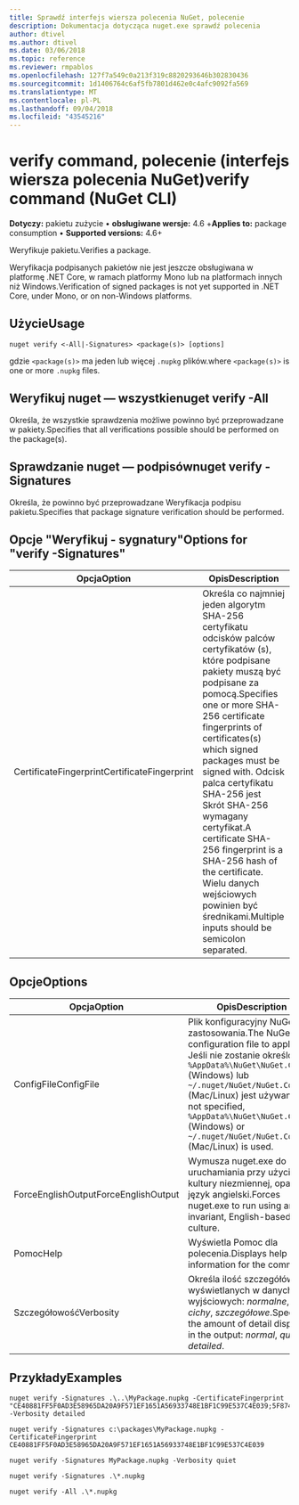 ```yaml
---
title: Sprawdź interfejs wiersza polecenia NuGet, polecenie
description: Dokumentacja dotycząca nuget.exe sprawdź polecenia
author: dtivel
ms.author: dtivel
ms.date: 03/06/2018
ms.topic: reference
ms.reviewer: rmpablos
ms.openlocfilehash: 127f7a549c0a213f319c8820293646b302830436
ms.sourcegitcommit: 1d1406764c6af5fb7801d462e0c4afc9092fa569
ms.translationtype: MT
ms.contentlocale: pl-PL
ms.lasthandoff: 09/04/2018
ms.locfileid: "43545216"
---
```

# <a name="verify-command-nuget-cli"></a><span data-ttu-id="73c61-103">verify command, polecenie (interfejs wiersza polecenia NuGet)</span><span class="sxs-lookup"><span data-stu-id="73c61-103">verify command (NuGet CLI)</span></span>

<span data-ttu-id="73c61-104">**Dotyczy:** pakietu zużycie &bullet; **obsługiwane wersje:** 4.6 +</span><span class="sxs-lookup"><span data-stu-id="73c61-104">**Applies to:** package consumption &bullet; **Supported versions:** 4.6+</span></span>

<span data-ttu-id="73c61-105">Weryfikuje pakietu.</span><span class="sxs-lookup"><span data-stu-id="73c61-105">Verifies a package.</span></span>

<span data-ttu-id="73c61-106">Weryfikacja podpisanych pakietów nie jest jeszcze obsługiwana w platformę .NET Core, w ramach platformy Mono lub na platformach innych niż Windows.</span><span class="sxs-lookup"><span data-stu-id="73c61-106">Verification of signed packages is not yet supported in .NET Core, under Mono, or on non-Windows platforms.</span></span>

## <a name="usage"></a><span data-ttu-id="73c61-107">Użycie</span><span class="sxs-lookup"><span data-stu-id="73c61-107">Usage</span></span>

```cli
nuget verify <-All|-Signatures> <package(s)> [options]
```

<span data-ttu-id="73c61-108">gdzie `<package(s)>` ma jeden lub więcej `.nupkg` plików.</span><span class="sxs-lookup"><span data-stu-id="73c61-108">where `<package(s)>` is one or more `.nupkg` files.</span></span>

## <a name="nuget-verify--all"></a><span data-ttu-id="73c61-109">Weryfikuj nuget — wszystkie</span><span class="sxs-lookup"><span data-stu-id="73c61-109">nuget verify -All</span></span>

<span data-ttu-id="73c61-110">Określa, że wszystkie sprawdzenia możliwe powinno być przeprowadzane w pakiety.</span><span class="sxs-lookup"><span data-stu-id="73c61-110">Specifies that all verifications possible should be performed on the package(s).</span></span>

## <a name="nuget-verify--signatures"></a><span data-ttu-id="73c61-111">Sprawdzanie nuget — podpisów</span><span class="sxs-lookup"><span data-stu-id="73c61-111">nuget verify -Signatures</span></span>

<span data-ttu-id="73c61-112">Określa, że powinno być przeprowadzane Weryfikacja podpisu pakietu.</span><span class="sxs-lookup"><span data-stu-id="73c61-112">Specifies that package signature verification should be performed.</span></span>

## <a name="options-for-verify--signatures"></a><span data-ttu-id="73c61-113">Opcje "Weryfikuj - sygnatury"</span><span class="sxs-lookup"><span data-stu-id="73c61-113">Options for "verify -Signatures"</span></span>

| <span data-ttu-id="73c61-114">Opcja</span><span class="sxs-lookup"><span data-stu-id="73c61-114">Option</span></span> | <span data-ttu-id="73c61-115">Opis</span><span class="sxs-lookup"><span data-stu-id="73c61-115">Description</span></span> |
| --- | --- |
| <span data-ttu-id="73c61-116">CertificateFingerprint</span><span class="sxs-lookup"><span data-stu-id="73c61-116">CertificateFingerprint</span></span> | <span data-ttu-id="73c61-117">Określa co najmniej jeden algorytm SHA-256 certyfikatu odcisków palców certyfikatów (s), które podpisane pakiety muszą być podpisane za pomocą.</span><span class="sxs-lookup"><span data-stu-id="73c61-117">Specifies one or more SHA-256 certificate fingerprints of certificates(s) which signed packages must be signed with.</span></span> <span data-ttu-id="73c61-118">Odcisk palca certyfikatu SHA-256 jest Skrót SHA-256 wymagany certyfikat.</span><span class="sxs-lookup"><span data-stu-id="73c61-118">A certificate SHA-256 fingerprint is a SHA-256 hash of the certificate.</span></span> <span data-ttu-id="73c61-119">Wielu danych wejściowych powinien być średnikami.</span><span class="sxs-lookup"><span data-stu-id="73c61-119">Multiple inputs should be semicolon separated.</span></span> |

## <a name="options"></a><span data-ttu-id="73c61-120">Opcje</span><span class="sxs-lookup"><span data-stu-id="73c61-120">Options</span></span>

| <span data-ttu-id="73c61-121">Opcja</span><span class="sxs-lookup"><span data-stu-id="73c61-121">Option</span></span> | <span data-ttu-id="73c61-122">Opis</span><span class="sxs-lookup"><span data-stu-id="73c61-122">Description</span></span> |
| --- | --- |
| <span data-ttu-id="73c61-123">ConfigFile</span><span class="sxs-lookup"><span data-stu-id="73c61-123">ConfigFile</span></span> | <span data-ttu-id="73c61-124">Plik konfiguracyjny NuGet do zastosowania.</span><span class="sxs-lookup"><span data-stu-id="73c61-124">The NuGet configuration file to apply.</span></span> <span data-ttu-id="73c61-125">Jeśli nie zostanie określony, `%AppData%\NuGet\NuGet.Config` (Windows) lub `~/.nuget/NuGet/NuGet.Config` (Mac/Linux) jest używany.</span><span class="sxs-lookup"><span data-stu-id="73c61-125">If not specified, `%AppData%\NuGet\NuGet.Config` (Windows) or `~/.nuget/NuGet/NuGet.Config` (Mac/Linux) is used.</span></span>|
| <span data-ttu-id="73c61-126">ForceEnglishOutput</span><span class="sxs-lookup"><span data-stu-id="73c61-126">ForceEnglishOutput</span></span> | <span data-ttu-id="73c61-127">Wymusza nuget.exe do uruchamiania przy użyciu kultury niezmiennej, oparte na język angielski.</span><span class="sxs-lookup"><span data-stu-id="73c61-127">Forces nuget.exe to run using an invariant, English-based culture.</span></span> |
| <span data-ttu-id="73c61-128">Pomoc</span><span class="sxs-lookup"><span data-stu-id="73c61-128">Help</span></span> | <span data-ttu-id="73c61-129">Wyświetla Pomoc dla polecenia.</span><span class="sxs-lookup"><span data-stu-id="73c61-129">Displays help information for the command.</span></span> |
| <span data-ttu-id="73c61-130">Szczegółowość</span><span class="sxs-lookup"><span data-stu-id="73c61-130">Verbosity</span></span> | <span data-ttu-id="73c61-131">Określa ilość szczegółów wyświetlanych w danych wyjściowych: *normalne*, *cichy*, *szczegółowe*.</span><span class="sxs-lookup"><span data-stu-id="73c61-131">Specifies the amount of detail displayed in the output: *normal*, *quiet*, *detailed*.</span></span> |

## <a name="examples"></a><span data-ttu-id="73c61-132">Przykłady</span><span class="sxs-lookup"><span data-stu-id="73c61-132">Examples</span></span>

```cli
nuget verify -Signatures .\..\MyPackage.nupkg -CertificateFingerprint "CE40881FF5F0AD3E58965DA20A9F571EF1651A56933748E1BF1C99E537C4E039;5F874AAF47BCB268A19357364E7FBB09D6BF9E8A93E1229909AC5CAC865802E2" -Verbosity detailed

nuget verify -Signatures c:\packages\MyPackage.nupkg -CertificateFingerprint CE40881FF5F0AD3E58965DA20A9F571EF1651A56933748E1BF1C99E537C4E039

nuget verify -Signatures MyPackage.nupkg -Verbosity quiet

nuget verify -Signatures .\*.nupkg

nuget verify -All .\*.nupkg

```